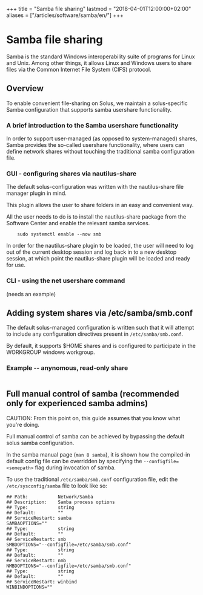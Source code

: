 +++
title = "Samba file sharing"
lastmod = "2018-04-01T12:00:00+02:00"
aliases = ["/articles/software/samba/en/"]
+++

# Samba file sharing

Samba is the standard Windows interoperability suite of programs for Linux and Unix. Among other things, it allows Linux and Windows users to share files via the Common Internet File System (CIFS) protocol.

## Overview

To enable convenient file-sharing on Solus, we maintain a solus-specific Samba configuration that supports samba usershare functionality.

### A brief introduction to the Samba usershare functionality

In order to support user-managed (as opposed to system-managed) shares, Samba provides the so-called usershare functionality, where users can define network shares without touching the traditional samba configuration file.

### GUI - configuring shares via nautilus-share

The default solus-configuration was written with the nautilus-share file manager plugin in mind.

This plugin allows the user to share folders in an easy and convenient way.

All the user needs to do is to install the nautilus-share package from the Software Center and enable the relevant samba services.

``` sudo eopkg install nautilus-share
    sudo systemctl enable --now smb
```

In order for the nautilus-share plugin to be loaded, the user will need to log out of the current desktop session and log back in to a new desktop session, at which point the nautilus-share plugin will be loaded and ready for use.

### CLI - using the net usershare command

(needs an example)

## Adding system shares via /etc/samba/smb.conf

The default solus-managed configuration is written such that it will attempt to include any configuration directives present in ```/etc/samba/smb.conf```.

By default, it supports $HOME shares and is configured to participate in the WORKGROUP windows workgroup.

### Example -- anynomous, read-only share

```
```

## Full manual control of samba (recommended only for experienced samba admins)

CAUTION: From this point on, this guide assumes that you know what you're doing.

Full manual control of samba can be achieved by bypassing the default solus samba configuration.

In the samba manual page (```man 8 samba```), it is shown how the compiled-in default config file can be overridden by specifying the ```--configfile=<somepath>``` flag during invocation of samba.

To use the traditional ```/etc/samba/smb.conf``` configuration file, edit the ```/etc/sysconfig/samba``` file to look like so:

```
## Path:           Network/Samba
## Description:    Samba process options
## Type:           string
## Default:        ""
## ServiceRestart: samba
SAMBAOPTIONS=""
## Type:           string
## Default:        ""
## ServiceRestart: smb
SMBDOPTIONS="--configfile=/etc/samba/smb.conf"
## Type:           string
## Default:        ""
## ServiceRestart: nmb
NMBDOPTIONS="--configfile=/etc/samba/smb.conf"
## Type:           string
## Default:        ""
## ServiceRestart: winbind
WINBINDOPTIONS=""

```

